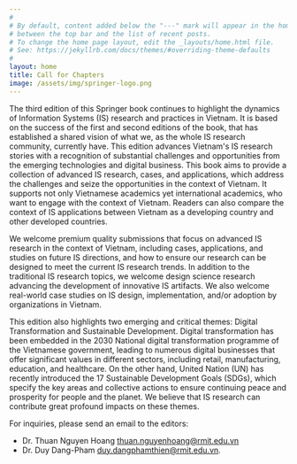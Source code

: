 ```yaml
---
#
# By default, content added below the "---" mark will appear in the home page
# between the top bar and the list of recent posts.
# To change the home page layout, edit the _layouts/home.html file.
# See: https://jekyllrb.com/docs/themes/#overriding-theme-defaults
#
layout: home
title: Call for Chapters
image: /assets/img/springer-logo.png
---
```


The third edition of this Springer book continues to highlight the dynamics of Information Systems (IS) research and practices in Vietnam. It is based on the success of the first and second editions of the book, that has established a shared vision of what we, as the whole IS research community, currently have. This edition advances Vietnam's IS research stories with a recognition of substantial challenges and opportunities from the emerging technologies and digital business. This book aims to provide a collection of advanced IS research, cases, and applications, which address the challenges and seize the opportunities in the context of Vietnam. It supports not only Vietnamese academics yet international academics, who want to engage with the context of Vietnam. Readers can also compare the context of IS applications between Vietnam as a developing country and other developed countries. 

We welcome premium quality submissions that focus on advanced IS research in the context of Vietnam, including cases, applications, and studies on future IS directions, and how to ensure our research can be designed to meet the current IS research trends. In addition to the traditional IS research topics, we welcome design science research advancing the development of innovative IS artifacts. We also welcome real-world case studies on IS design, implementation, and/or adoption by organizations in Vietnam. 

This edition also highlights two emerging and critical themes: Digital Transformation and Sustainable Development. Digital transformation has been embedded in the 2030 National digital transformation programme of the Vietnamese government, leading to numerous digital businesses that offer significant values in different sectors, including retail, manufacturing, education, and healthcare. On the other hand, United Nation (UN) has recently introduced the 17 Sustainable Development Goals (SDGs), which specify the key areas and collective actions to ensure continuing peace and prosperity for people and the planet. We believe that IS research can contribute great profound impacts on these themes. 

For inquiries, please send an email to the editors:
- Dr. Thuan Nguyen Hoang [thuan.nguyenhoang@rmit.edu.vn](thuan.nguyenhoang@rmit.edu.vn) 
- Dr. Duy Dang-Pham [duy.dangphamthien@rmit.edu.vn](duy.dangphamthien@rmit.edu.vn).